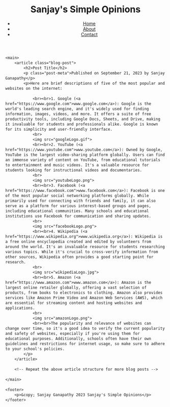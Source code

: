 <!DOCTYPE html>
<html lang="en">
<head>
    <!---Head--->
    <meta charset="UTF-8">
    <meta name="viewport" content="width=device-width, initial-scale=1.0">
    <link rel="stylesheet" href="style.css">
    <title>My Blog</title>
</head>
<body>
    <header>
        <h1>Sanjay's Simple Opinions</h1>
        <nav>
            <ul>
                <li><a href="#">Home</a></li>
                <li><a href="#">About</a></li>
                <li><a href="#">Contact</a></li>
            </ul>
        </nav>
    </header>
    
    <main>
        <article class="blog-post">
            <h2>Post Title</h2>
            <p class="post-meta">Published on September 21, 2023 by Sanjay Ganapathy</p>
            <p>Here are brief descriptions of five of the most popular and websites on the internet:

                <br><br>1. Google (<a href="https://www.google.com">www.google.com</a>): Google is the world's leading search engine, and it's widely used for finding information, images, videos, and more. It offers a suite of free productivity tools, including Google Docs, Sheets, and Drive, making it invaluable for students and professionals alike. Google is known for its simplicity and user-friendly interface.
                <br>
                <img src="googleLogo.gif">
                <br><br>2. YouTube (<a href="https://www.youtube.com">www.youtube.com</a>): Owned by Google, YouTube is the largest video-sharing platform globally. Users can find an immense variety of content on YouTube, from educational tutorials to entertainment and music videos. It's a valuable resource for students looking for instructional videos and documentaries.
                <br>
                <img src="youtubeLogo.png">
                <br><br>3. Facebook (<a href="https://www.facebook.com">www.facebook.com</a>): Facebook is one of the most popular social networking platforms globally. While primarily used for connecting with friends and family, it can also serve as a platform for various interest-based groups and pages, including educational communities. Many schools and educational institutions use Facebook for communication and sharing updates.
                <br>
                <img src="facebookLogo.png">
                <br><br>4. Wikipedia (<a href="https://www.wikipedia.org">www.wikipedia.org</a>): Wikipedia is a free online encyclopedia created and edited by volunteers from around the world. It's an invaluable resource for students researching various topics. While it's crucial to cross-verify information from other sources, Wikipedia often provides a good starting point for research.
                <br>
                <img src="wikipediaLogo.jpg">
                <br><br>5. Amazon (<a href="https://www.amazon.com">www.amazon.com</a>): Amazon is the largest online retailer globally, offering a vast selection of products, from books to electronics to clothing. Amazon also provides services like Amazon Prime Video and Amazon Web Services (AWS), which are essential for streaming content and hosting websites and applications.
                <br>
                <img src="amazonLogo.png">
                <br><br>The popularity and relevance of websites can change over time, so it's a good idea to verify the current popularity and safety of websites, especially if you're using them for educational purposes. Additionally, schools often have their own guidelines and restrictions for internet usage, so make sure to adhere to your school's policies.
            </p>
        </article>

        <!-- Repeat the above article structure for more blog posts -->

    </main>

    <footer>
        <p>&copy; Sanjay Ganapathy 2023 Sanjay's Simple Opinions</p>
    </footer>
</body>
</html>
